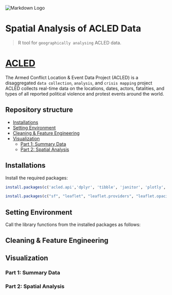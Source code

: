 ![Markdown Logo](https://cdnjobs.net/cached_uploads/fit/140/140/2021/07/09/36625093-212503816078813-5737943919384068096-n-1625853678.png)
# Spatial Analysis of ACLED Data
>R tool for `geographically analysing` ACLED data.

# [ACLED](https://acleddata.com/#/dashboard)
The Armed Conflict Location & Event Data Project (ACLED) is a disaggregated `data collection`, `analysis`, and `crisis mapping` project
ACLED collects real-time data on the locations, dates, actors, fatalities, and types of all reported political violence and protest events around the world.

## Repository structure

* [Installations](https://github.com/Gmusebe/ACLED-Spatial-Analysis-with-R-#installations)
* [Setting Environment](https://github.com/Gmusebe/ACLED-Spatial-Analysis-with-R-#setting-environment)
* [Cleaning & Feature Engineering](https://github.com/Gmusebe/ACLED-Spatial-Analysis-with-R-#cleaning--feature-engineering)
* [Visualization](https://github.com/Gmusebe/ACLED-Spatial-Analysis-with-R-#visualization)
  - [Part 1: Summary Data](https://github.com/Gmusebe/ACLED-Spatial-Analysis-with-R-#part-1-summary-data)
  - [Part 2: Spatial Analysis](https://github.com/Gmusebe/ACLED-Spatial-Analysis-with-R-#part-2-spatial-analysis)

## Installations
Install the required packages:

```R
install.packages(c('acled.api','dplyr', 'tibble', 'janitor', 'plotly', 'ggplot2'))

install.packages(c("sf", "leaflet", "leaflet.providers", "leaflet.opacity", "cartography"))
```

## Setting Environment
Call the library functions from the installed packages as follows:



## Cleaning & Feature Engineering

## Visualization

### Part 1: Summary Data

### Part 2: Spatial Analysis